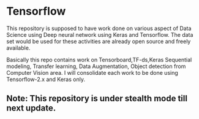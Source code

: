 # Tensorflow

This repository is supposed to have work done on various aspect of Data Science using Deep neural network using Keras and Tensorflow.
The data set would be used for these activities are already open source and freely available. 

Basically this repo contains work on Tensorboard,TF-ds,Keras Sequential modeling, Transfer learning, Data Augmentation, Object detection from Computer Vision area.
I will consolidate each work to be done using Tensorflow-2.x and Keras only.
## Note: This repository is under stealth mode till next update.
